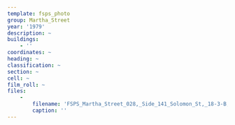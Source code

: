 ```yaml
---
template: fsps_photo
group: Martha_Street
year: '1979'
description: ~
buildings:
    - ''
coordinates: ~
heading: ~
classification: ~
section: ~
cell: ~
film_roll: ~
files:
    -
        filename: 'FSPS_Martha_Street_028,_Side_141_Solomon_St,_18-3-B,_1979.png'
        caption: ''
---
```

